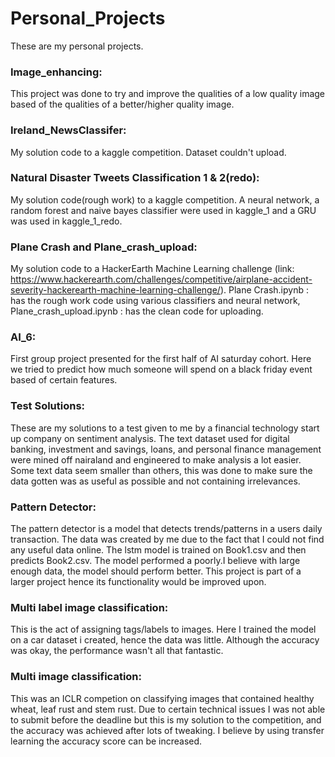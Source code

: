 # Personal_Projects
These are my personal projects.

### Image_enhancing:
This project was done to try and improve the qualities of a low quality image based of the qualities of a better/higher quality image.

### Ireland_NewsClassifer:
My solution code to a kaggle competition. Dataset couldn't upload.

### Natural Disaster Tweets Classification 1 & 2(redo):
My solution code(rough work) to a kaggle competition. A neural network, a random forest and naive bayes classifier were used in kaggle_1 and a GRU was used in kaggle_1_redo. 

### Plane Crash and Plane_crash_upload:
My solution code to a HackerEarth Machine Learning challenge (link: https://www.hackerearth.com/challenges/competitive/airplane-accident-severity-hackerearth-machine-learning-challenge/).
Plane Crash.ipynb : has the rough work code using various classifiers and neural network, Plane_crash_upload.ipynb : has the clean code for uploading.

### AI_6:
First group project presented for the first half of AI saturday cohort. Here we tried to predict how much someone will spend on a black friday event based of certain features.

### Test Solutions:
These are my solutions to a test given to me by a financial technology start up company on sentiment analysis.
The text dataset used for digital banking, investment and savings, loans, and personal finance management were mined off nairaland and engineered to make analysis a lot easier. Some text data seem smaller than others, this was done to make sure the data gotten was as
useful as possible and not containing irrelevances.

### Pattern Detector:
The pattern detector is a model that detects trends/patterns in a users daily transaction. The data was created by me due to the 
fact that I could not find any useful data online. The lstm model is trained on Book1.csv and then predicts Book2.csv. 
The model performed a poorly.I believe with large enough data, the model should perform better. This project is part of a larger project
 hence its functionality would be improved upon.

### Multi label image classification:
This is the act of assigning tags/labels to images. Here I trained the model on a car dataset i created, hence the data was little.
Although the accuracy was okay, the performance wasn't all that fantastic.

### Multi image classification: 
This was an ICLR competion on classifying images that contained healthy wheat, leaf rust and stem rust.
Due to certain technical issues I was not able to submit before the deadline but this is my solution to the competition, and the accuracy was achieved after lots of tweaking. I believe by using transfer learning the accuracy score can be increased.

